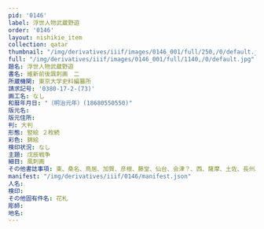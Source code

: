 ```yaml
---
pid: '0146'
label: 浮世人物武蔵野遊
order: '0146'
layout: nishikie_item
collection: qatar
thumbnail: "/img/derivatives/iiif/images/0146_001/full/250,/0/default.jpg"
full: "/img/derivatives/iiif/images/0146_001/full/1140,/0/default.jpg"
題名: 浮世人物武蔵野遊
書名: 維新前後諷刺画　二
所蔵機関: 東京大学史料編纂所
請求記号: '0380-17-2-(73)'
画工名: なし
和暦年月日: "（明治元年）(18680550550)"
版元名: 
版元住所: 
判: 大判
形態: 竪絵 ２枚続
彩色: 錦絵
検印状況: なし
主題: 戊辰戦争
細目: 風刺画
その他書誌事項: 東、桑名、鳥居、加賀、彦根、藤堂、仙台、会津？、西、薩摩、土佐、長州、大垣、天璋院、尾張、徳川慶喜
manifest: "/img/derivatives/iiif/0146/manifest.json"
人名: 
検印: 
その他固有件名: 花札
彫師: 
地名: 
---
```

